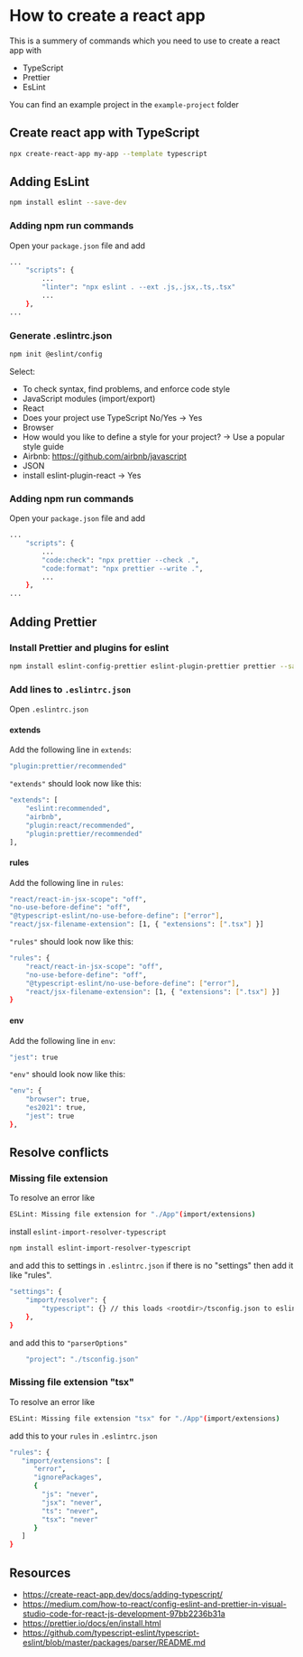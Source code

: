 # How to create a react app
This is a summery of commands which you need to use to create a react app with
* TypeScript
* Prettier
* EsLint

You can find an example project in the `example-project` folder

## Create react app with TypeScript

```bash
npx create-react-app my-app --template typescript
```

## Adding EsLint
```bash
npm install eslint --save-dev
```

### Adding npm run commands
Open your `package.json` file and add
```bash
...
    "scripts": {
        ...
        "linter": "npx eslint . --ext .js,.jsx,.ts,.tsx"
        ...
    },
...
```

### Generate .eslintrc.json
```bash
npm init @eslint/config
```

Select:
* To check syntax, find problems, and enforce code style
* JavaScript modules (import/export)
* React 
* Does your project use TypeScript No/Yes -> Yes
* Browser
* How would you like to define a style for your project? -> Use a popular style guide
* Airbnb: https://github.com/airbnb/javascript
* JSON 
* install eslint-plugin-react -> Yes

### Adding npm run commands
Open your `package.json` file and add
```bash
...
    "scripts": {
        ...
        "code:check": "npx prettier --check .",
        "code:format": "npx prettier --write .",
        ...
    },
...
```

## Adding Prettier

### Install Prettier and plugins for eslint
```bash
npm install eslint-config-prettier eslint-plugin-prettier prettier --save-dev
```

### Add lines to `.eslintrc.json`
Open `.eslintrc.json` 

#### extends
Add the following line in `extends`:
```bash
"plugin:prettier/recommended"
```
`"extends"` should look now like this:
```bash
"extends": [
    "eslint:recommended",
    "airbnb",
    "plugin:react/recommended",
    "plugin:prettier/recommended"
],
```
#### rules
Add the following line in `rules`:
```bash
"react/react-in-jsx-scope": "off",
"no-use-before-define": "off",
"@typescript-eslint/no-use-before-define": ["error"],
"react/jsx-filename-extension": [1, { "extensions": [".tsx"] }]
```
`"rules"` should look now like this:
```bash
"rules": {
    "react/react-in-jsx-scope": "off",
    "no-use-before-define": "off",
    "@typescript-eslint/no-use-before-define": ["error"],
    "react/jsx-filename-extension": [1, { "extensions": [".tsx"] }]
}
```

#### env
Add the following line in `env`:
```bash
"jest": true
```
`"env"` should look now like this:
```bash
"env": {
    "browser": true,
    "es2021": true,
    "jest": true
},
```

## Resolve conflicts

### Missing file extension
To resolve an error like

```bash
ESLint: Missing file extension for "./App"(import/extensions)
```

install `eslint-import-resolver-typescript`

```bash
npm install eslint-import-resolver-typescript
```

and add this to settings in `.eslintrc.json`
if there is no "settings" then add it like "rules".

```bash
"settings": {
    "import/resolver": {
        "typescript": {} // this loads <rootdir>/tsconfig.json to eslint
    },
}
```

and add this to `"parserOptions"`

```bash
    "project": "./tsconfig.json"
```

### Missing file extension "tsx"

To resolve an error like

```bash
ESLint: Missing file extension "tsx" for "./App"(import/extensions)
```

add this to your `rules` in `.eslintrc.json`

```bash 
"rules": {
   "import/extensions": [
      "error",
      "ignorePackages",
      {
        "js": "never",
        "jsx": "never",
        "ts": "never",
        "tsx": "never"
      }
   ]
}
```

## Resources
* https://create-react-app.dev/docs/adding-typescript/
* https://medium.com/how-to-react/config-eslint-and-prettier-in-visual-studio-code-for-react-js-development-97bb2236b31a
* https://prettier.io/docs/en/install.html
* https://github.com/typescript-eslint/typescript-eslint/blob/master/packages/parser/README.md

